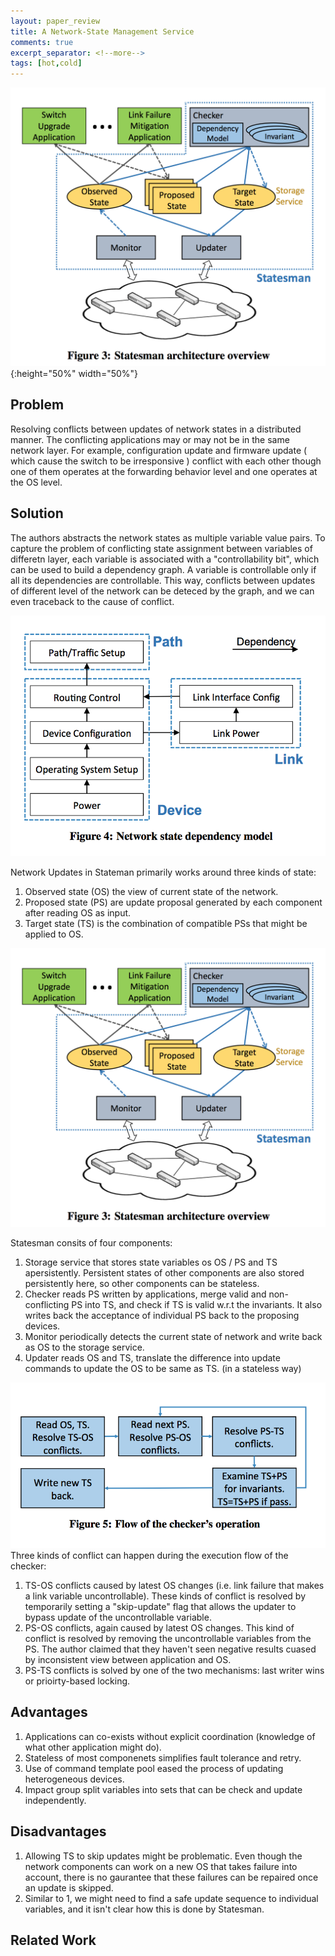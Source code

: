 ```yaml
---
layout: paper_review
title: A Network-State Management Service
comments: true
excerpt_separator: <!--more-->
tags: [hot,cold]
---
```


![test](/images/reviews/statesman/architecture.png){:height="50%" width="50%"}

<!--more-->

## Problem 

Resolving conflicts between updates of network states in a distributed manner. The conflicting applications may or may not be in the same network layer.
For example, configuration update and firmware update ( which cause the switch to be irresponsive ) conflict with each other though one of them operates
at the forwarding behavior level and one operates at the OS level.  

## Solution

The authors abstracts the network states as multiple variable value pairs. 
To capture the problem of conflicting state assignment between variables of differetn layer, each variable is associated with a "controllability bit",
which can be used to build a dependency graph. A variable is controllable only if all its dependencies are controllable.
This way, conflicts between updates of different level of the network can be deteced by the graph, and we can even traceback
to the cause of conflict.

![dependency](/images/reviews/statesman/dependency.png)

Network Updates in Stateman primarily works around three kinds of state:
1. Observed state (OS) the view of current state of the network.
2. Proposed state (PS) are update proposal generated by each component after reading OS as input.
3. Target state (TS) is the combination of compatible PSs that might be applied to OS.

![arch](/images/reviews/statesman/architecture.png)

Statesman consits of four components:
1. Storage service that stores state variables os OS / PS and TS apersistently. Persistent states of other components
are also stored persistently here, so other components can be stateless.
2. Checker reads PS written by applications, merge valid and non-conflicting PS into TS, and check if TS is valid 
w.r.t the invariants. It also writes back the acceptance of individual PS back to the proposing devices.
3. Monitor periodically detects the current state of network and write back as OS to the storage service.
4. Updater reads OS and TS, translate the difference into update commands to update the OS to be same as TS. (in a stateless way) 


![checker](/images/reviews/statesman/checker.png)
Three kinds of conflict can happen during the execution flow of the checker:
1. TS-OS conflicts caused by latest OS changes (i.e. link failure that makes a link variable uncontrollable). These kinds of conflict
is resolved by temporarily setting a "skip-update" flag that allows the updater to bypass update of the uncontrollable variable.
2. PS-OS conflicts, again caused by latest OS changes. This kind of conflict is resolved by removing the uncontrollable variables from
the PS. The author claimed that they haven't seen negative results cuased by inconsistent view between application and OS.
3. PS-TS conflicts is solved by one of the two mechanisms: last writer wins or prioirty-based locking. 

## Advantages

1. Applications can co-exists without explicit coordination (knowledge of what other application might do).
2. Stateless of most componenets simplifies fault tolerance and retry.
3. Use of command template pool eased the process of updating heterogeneous devices.
4. Impact group split variables into sets that can be check and update independently. 

## Disadvantages

1. Allowing TS to skip updates might be problematic. Even though the network components can work on a new OS that takes
failure into account, there is no gaurantee that these failures can be repaired once an update is skipped.
2. Similar to 1, we might need to find a safe update sequence to individual variables, and it isn't clear how this is done by Statesman. 


## Related Work




